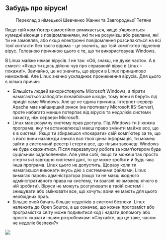 ﻿<?php require("../../entete.php"); ?> <?php require("../../base.php"); ?> <?php require("../../fonctions.php"); ?>

<div id="corps">

<h2>Забудь про віруси!</h2>

<p align="center">Переклад з німецької Шевченко Жанни та Завгородньої Тетяни

Якщо твій комп’ютер самостійно вимикається, якщо з’являються кумедні віконця з повідомленнями, які ти не розумієш або реклами, які ти не замовляв, або якщо електронні повідомлення розсилаються на всі твої контакти без твого відома – це значить, що твій комп’ютер підчепив вірус. Головною причиною цього є те, що ти використовуєш Windows.

В Linux майже немає вірусів. І не так: «Ой, знаєш, не дуже часто». А в смислі: «Якщо ти щось дійсно чув про справжній вірус в Linux – покажи!». Звичайно, це не значить, що віруси в Linux принципово неможливі. Але Linux значно ускладнює проникнення вірусів. Для цього є кілька причин:

<ul>

<li>Більшість людей використовують Microsoft Windows, а пірати намагаються заподіяти якнайбільше шкоди, тому вони й беруть під приціл саме Windows. Але це не єдина причина. Інтернет-сервер Apache має найширший ринок (на противагу Microsoft IIS-Server), проте набагато менше потерпає від вірусів та недоліків системи захисту, ніж сервери Microsoft.</li>

<li>Linux має розумну систему прав доступу. Під Windows ти (і кожна програма, яку ти встановлюєш) маєш право змінити майже все, що є в системі. Якщо ти збираєшся «покарати» свій комп’ютер за те, що з його вини назавжди зникла вся твоя цінна інформація, ти можеш зайти в системний реєстр і стерти все, що тільки захочеш: Windows не буде скаржитися. Після перезапуску робота за комп’ютером буде суцільним задоволенням. Але уяви собі, якщо ти можеш так просто стерти які завгодно системні дані, то це може зробити й будь-яка інша програма. Linux цього не допустить. Щоразу коли ти намагаєшся виконати якусь дію з системними файлами, Linux вимагає пароль адміністратора (якщо ти не маєш жодного адміністративного права на систему, ти взагалі не зможеш нічого в ній зробити). Віруси не можуть розгулювати в твоїй системі і знищувати або змінювати все, що хочуть: вони не мають для цього необхідних прав.</li>

<li>Більше очей бачать більше недоліків в системі безпеки. Linux належить до Open Source, а це означає, що кожен програміст або програмістка світу може подивитися код і надати допомогу або просто сказати іншим розробникам: «Слухайте, що це таке, часом не недолік безпеки?»</li>

</ul>

<img src="Images/viruses_thumb.png" />

</div>


